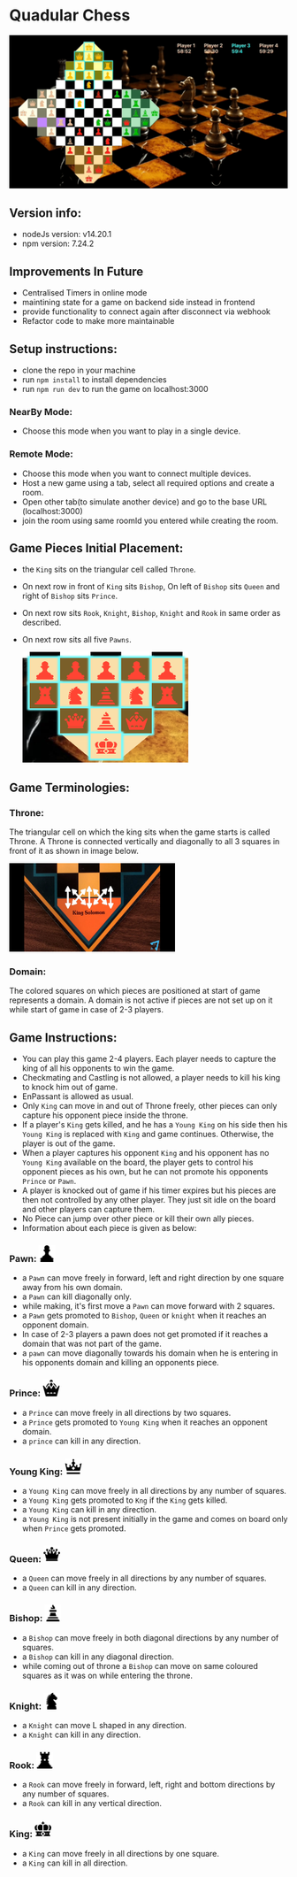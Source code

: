 # Quadular Chess

![](./src/assets/images/quadular.gif)

## Version info:

- nodeJs version: v14.20.1
- npm version: 7.24.2

## Improvements In Future

- Centralised Timers in online mode
- maintining state for a game on backend side instead in frontend
- provide functionality to connect again after disconnect via webhook
- Refactor code to make more maintainable

## Setup instructions:

- clone the repo in your machine
- run `npm install` to install dependencies
- run `npm run dev` to run the game on localhost:3000

### NearBy Mode:
- Choose this mode when you want to play in a single device.

### Remote Mode:
- Choose this mode when you want to connect multiple devices.
- Host a new game using a tab, select all required options and create a room.
- Open other tab(to simulate another device) and go to the base URL (localhost:3000)
- join the room using same roomId you entered while creating the room.

## Game Pieces Initial Placement:

- the `King` sits on the triangular cell called `Throne`.
- On next row in front of `King` sits `Bishop`, On left of `Bishop` sits `Queen` and right of `Bishop` sits `Prince`.
- On next row sits `Rook`, `Knight`, `Bishop`, `Knight` and `Rook` in same order as described.
- On next row sits all five `Pawns`.


  <img src="./src/assets/images/piecePlacement.png"  width="300" height="200">
## Game Terminologies:

### Throne: 
The triangular cell on which the king sits when the game starts is called Throne. A Throne is connected vertically and diagonally to all 3 squares in front of it as shown in image below.

<img src="./src/assets/images/throne.jpeg"  width="300" height="160">

### Domain:
The colored squares on which pieces are positioned at start of game represents a domain. A domain is not active if pieces are not set up on it while start of game in case of 2-3 players.

## Game Instructions:

- You can play this game 2-4 players. Each player needs to capture the king of all his opponents to win the game.
- Checkmating and Castling is not allowed, a player needs to kill his king to knock him out of game. 
- EnPassant is allowed as usual.
- Only `King` can move in and out of Throne freely, other pieces can only capture his opponent piece inside the throne.
- If a player's `King` gets killed, and he has a `Young King` on his side then his `Young King` is replaced with `King` and game continues. Otherwise, the player is out of the game.
- When a player captures his opponent `King` and his opponent has no `Young King` available on the board, the player gets to control his opponent pieces as his own, but he can not promote his opponents `Prince` or `Pawn`.
- A player is knocked out of game if his timer expires but his pieces are then not controlled by any other player. They just sit idle on the board and other players can capture them.
- No Piece can jump over other piece or kill their own ally pieces.
- Information about each piece is given as below:

### Pawn: <img src="./src/assets/images/pawn.png"  width="30" height="30">

  - a `Pawn` can move freely in forward, left and right direction by one square away from his own domain.
  - a `Pawn` can kill diagonally only.
  - while making, it's first move a `Pawn` can move forward with 2 squares.
  - a `Pawn` gets promoted to `Bishop`, `Queen` or `knight` when it reaches an opponent domain. 
  - In case of 2-3 players a pawn does not get promoted if it reaches a domain that was not part of the game.
  - a `pawn` can move diagonally towards his domain when he is entering in his opponents domain and killing an opponents piece.

### Prince: <img src="./src/assets/images/prince.png"  width="30" height="30">

- a `Prince` can move freely in all directions by two squares.
- a `Prince` gets promoted to `Young King` when it reaches an opponent domain.
- a `prince` can kill in any direction.

### Young King: <img src="./src/assets/images/youngKing.png"  width="30" height="30">

- a `Young King` can move freely in all directions by any number of squares.
- a `Young King` gets promoted to `Kng` if the `King` gets killed.
- a `Young King` can kill in any direction.
- a `Young King` is not present initially in the game and comes on board only when `Prince` gets promoted.

### Queen: <img src="./src/assets/images/queen.png"  width="30" height="30">

- a `Queen` can move freely in all directions by any number of squares.
- a `Queen` can kill in any direction.

### Bishop: <img src="./src/assets/images/bishop.png"  width="30" height="30">

- a `Bishop` can move freely in both diagonal directions by any number of squares.
- a `Bishop` can kill in any diagonal direction.
- while coming out of throne a `Bishop` can move on same coloured squares as it was on while entering the throne.

### Knight: <img src="./src/assets/images/knight.png"  width="30" height="30">

- a `Knight` can move L shaped in any direction.
- a `Knight` can kill in any direction.

### Rook: <img src="./src/assets/images/rook.png"  width="30" height="30">

- a `Rook` can move freely in forward, left, right and bottom directions by any number of squares.
- a `Rook` can kill in any vertical direction.

### King: <img src="./src/assets/images/king.png"  width="30" height="30">

- a `King` can move freely in all directions by one square.
- a `King` can kill in all direction.
